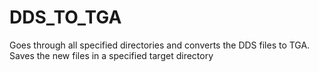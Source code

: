 # DDS_TO_TGA
Goes through all specified directories and converts the DDS files to TGA. Saves the new files in a specified target directory
